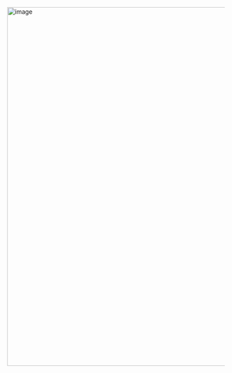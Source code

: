 <img width="726" height="831" alt="image" src="https://github.com/user-attachments/assets/8f3922b0-f7c0-4c13-917a-241819a7f456" />
